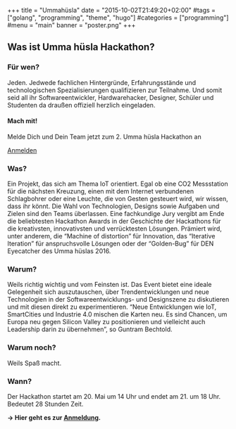 +++
title = "Ummahüsla"
date = "2015-10-02T21:49:20+02:00"
#tags = ["golang", "programming", "theme", "hugo"]
#categories = ["programming"]
#menu = "main"
banner = "poster.png"
+++

## Was ist Umma hüsla Hackathon?

### Für wen?

Jeden. Jedwede fachlichen Hintergründe, Erfahrungsstände und technologischen Spezialisierungen qualifizieren zur Teilnahme. Und somit seid all ihr Softwareentwickler, Hardwarehacker, Designer, Schüler und Studenten da draußen offiziell herzlich eingeladen.

<div class="card card-block infobox">
	<h4 class="card-title">Mach mit!</h4>
	<p class="card-text">Melde Dich und Dein Team jetzt zum 2. Umma hüsla Hackathon an</p>
	<a href="https://docs.google.com/forms/d/1fHFZq0xMxaysTaisRNxZiyUV6mY7rCAv2DbH6k1WIEM/viewform" class="btn btn-primary" target="new">Anmelden</a>
</div>

### Was?

Ein Projekt, das sich am Thema IoT orientiert. Egal ob eine CO2 Messstation für die nächsten Kreuzung, einen mit dem Internet verbundenen Schlagbohrer oder eine Leuchte, die von Gesten gesteuert wird, wir wissen, dass ihr könnt. Die Wahl von Technologien, Designs sowie Aufgaben und Zielen sind den Teams überlassen. Eine fachkundige Jury vergibt am Ende die beliebtesten Hackathon Awards in der Geschichte der Hackathons für die kreativsten, innovativsten und verrücktesten Lösungen. Prämiert wird, unter anderem, die “Machine of distortion” für Innovation, das “Iterative Iteration” für anspruchsvolle Lösungen oder der “Golden-Bug” für DEN Eyecatcher des Umma hüslas 2016. 

### Warum?

Weils richtig wichtig und vom Feinsten ist. Das Event bietet eine ideale Gelegenheit sich auszutauschen, über Trendentwicklungen und neue Technologien in der Softwareentwicklungs- und Designszene zu diskutieren und mit diesen direkt zu experimentieren. “Neue Entwicklungen wie IoT, SmartCities und Industrie 4.0 mischen die Karten neu. Es sind Chancen, um Europa neu gegen Silicon Valley zu positionieren und vielleicht auch Leadership darin zu übernehmen”, so Guntram Bechtold.

### Warum noch?

Weils Spaß macht.

### Wann?

Der Hackathon startet am 20. Mai um 14 Uhr und endet am 21. um 18 Uhr. Bedeutet 28 Stunden Zeit.

**&rarr; Hier geht es zur <a href="https://docs.google.com/forms/d/1fHFZq0xMxaysTaisRNxZiyUV6mY7rCAv2DbH6k1WIEM/viewform" target="new">Anmeldung</a>.**
